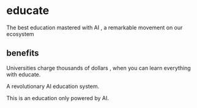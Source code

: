 # educate
 The best education mastered with AI , a remarkable movement on our ecosystem

## benefits

Universities charge thousands of dollars , when you can learn everything with educate.

A revolutionary AI education system.

This is an education only powered by AI.
